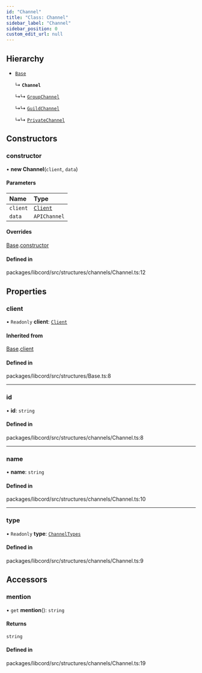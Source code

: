 ```yaml
---
id: "Channel"
title: "Class: Channel"
sidebar_label: "Channel"
sidebar_position: 0
custom_edit_url: null
---
```


## Hierarchy

- [`Base`](Base.md)

  ↳ **`Channel`**

  ↳↳ [`GroupChannel`](GroupChannel.md)

  ↳↳ [`GuildChannel`](GuildChannel.md)

  ↳↳ [`PrivateChannel`](PrivateChannel.md)

## Constructors

### constructor

• **new Channel**(`client`, `data`)

#### Parameters

| Name | Type |
| :------ | :------ |
| `client` | [`Client`](Client.md) |
| `data` | `APIChannel` |

#### Overrides

[Base](Base.md).[constructor](Base.md#constructor)

#### Defined in

packages/libcord/src/structures/channels/Channel.ts:12

## Properties

### client

• `Readonly` **client**: [`Client`](Client.md)

#### Inherited from

[Base](Base.md).[client](Base.md#client)

#### Defined in

packages/libcord/src/structures/Base.ts:8

___

### id

• **id**: `string`

#### Defined in

packages/libcord/src/structures/channels/Channel.ts:8

___

### name

• **name**: `string`

#### Defined in

packages/libcord/src/structures/channels/Channel.ts:10

___

### type

• `Readonly` **type**: [`ChannelTypes`](../enums/ChannelTypes.md)

#### Defined in

packages/libcord/src/structures/channels/Channel.ts:9

## Accessors

### mention

• `get` **mention**(): `string`

#### Returns

`string`

#### Defined in

packages/libcord/src/structures/channels/Channel.ts:19
